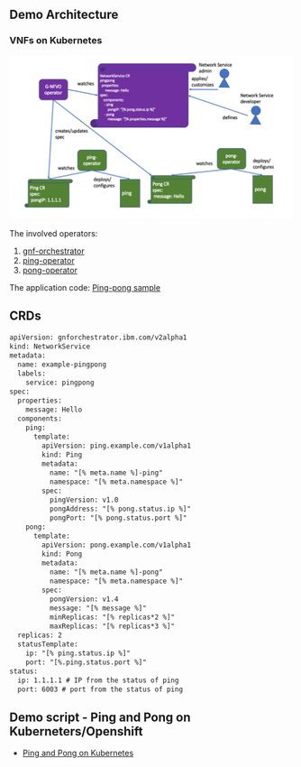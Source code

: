 ## Demo Architecture

### VNFs on Kubernetes

![Pingpong on Kubernetes](images/PingPongOperatorsKubernetes.png)

The involved operators:

1. [gnf-orchestrator](https://github.com/IBM/gnforchestrator)
1. [ping-operator](https://github.com/IBM/gnforchestrator/tree/main/demos/ping-pong/ping-operator)
1. [pong-operator](https://github.com/IBM/gnforchestrator/tree/main/demos/ping-pong/pong-operator)

The application code: [Ping-pong sample](ping-pong-sample)

## CRDs

```
apiVersion: gnforchestrator.ibm.com/v2alpha1
kind: NetworkService
metadata:
  name: example-pingpong
  labels:
    service: pingpong
spec:
  properties:
    message: Hello
  components:
    ping:
      template:
        apiVersion: ping.example.com/v1alpha1
        kind: Ping
        metadata:
          name: "[% meta.name %]-ping"
          namespace: "[% meta.namespace %]"
        spec:
          pingVersion: v1.0
          pongAddress: "[% pong.status.ip %]"
          pongPort: "[% pong.status.port %]"
    pong:
      template:
        apiVersion: pong.example.com/v1alpha1
        kind: Pong
        metadata:
          name: "[% meta.name %]-pong"
          namespace: "[% meta.namespace %]"
        spec:
          pongVersion: v1.4
          message: "[% message %]"
          minReplicas: "[% replicas*2 %]"
          maxReplicas: "[% replicas*3 %]"
  replicas: 2
  statusTemplate:
    ip: "[% ping.status.ip %]"
    port: "[%.ping.status.port %]"
status:
  ip: 1.1.1.1 # IP from the status of ping
  port: 6003 # port from the status of ping
```

## Demo script - Ping and Pong on Kuberneters/Openshift

* [Ping and Pong on Kubernetes](k8s.md)
